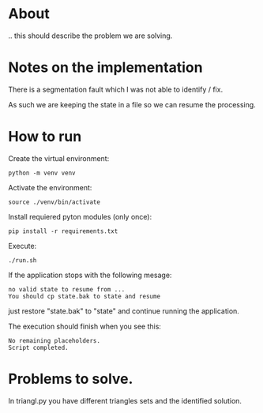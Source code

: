 # About 
.. this should describe the problem we are solving. 

# Notes on the implementation

There is a segmentation fault which I was not able to identify / fix.

As such we are keeping the state in a file so we can resume the processing. 

# How to run

Create the virtual environment:

```
python -m venv venv
```

Activate the environment:

```
source ./venv/bin/activate
```


Install requiered pyton modules (only once):

```
pip install -r requirements.txt
```

Execute:
```
./run.sh
```

If the application stops with the following mesage:
```
no valid state to resume from ...
You should cp state.bak to state and resume
```
just restore "state.bak" to "state" and continue running the application. 


The execution should finish when you see this:
```
No remaining placeholders.
Script completed.
```



# Problems to solve.

In triangl.py you have different triangles sets and the identified solution.